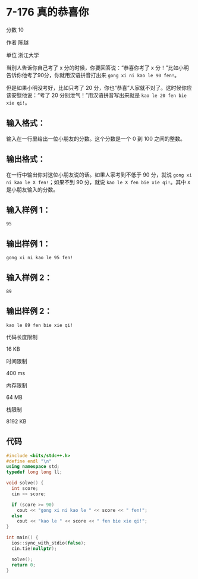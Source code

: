 # **7-176 真的恭喜你**

分数 10

作者 陈越

单位 浙江大学

当别人告诉你自己考了 x 分的时候，你要回答说：“恭喜你考了 x 分！”比如小明告诉你他考了90分，你就用汉语拼音打出来 `gong xi ni kao le 90 fen!`。

但是如果小明没考好，比如只考了 20 分，你也“恭喜”人家就不对了。这时候你应该安慰他说：“考了 20 分别泄气！”用汉语拼音写出来就是 `kao le 20 fen bie xie qi!`。

## 输入格式：

输入在一行里给出一位小朋友的分数。这个分数是一个 0 到 100 之间的整数。

## 输出格式：

在一行中输出你对这位小朋友说的话。如果人家考到不低于 90 分，就说 `gong xi ni kao le X fen!`；如果不到 90 分，就说 `kao le X fen bie xie qi!`。其中 `X` 是小朋友输入的分数。

## 输入样例 1：

```in
95
```

## 输出样例 1：

```out
gong xi ni kao le 95 fen!
```

## 输入样例 2：

```in
89
```

## 输出样例 2：

```out
kao le 89 fen bie xie qi!
```

代码长度限制

16 KB

时间限制

400 ms

内存限制

64 MB

栈限制

8192 KB

## 代码

```cpp
#include <bits/stdc++.h>
#define endl "\n"
using namespace std;
typedef long long ll;

void solve() {
  int score;
  cin >> score;

  if (score >= 90)
    cout << "gong xi ni kao le " << score << " fen!";
  else
    cout << "kao le " << score << " fen bie xie qi!";
}

int main() {
  ios::sync_with_stdio(false);
  cin.tie(nullptr);

  solve();
  return 0;
}
```

